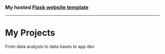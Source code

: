### My hosted [Flask website template](jgroshak.pythonanywhere.com)
---------------------------------------------------------------------


# My Projects
From data analysis to data bases to app dev
